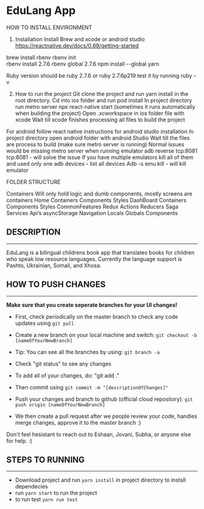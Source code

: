 # EduLang App

HOW TO INSTALL ENVIRONMENT

1. Installation
   Install Brew and xcode or android studio
   https://reactnative.dev/docs/0.69/getting-started

brew install rbenv
rbenv init  
rbenv install 2.7.6
rbenv global 2.7.6
npm install --global yarn

Ruby version should be ruby 2.7.6 or ruby 2.7.6p219
test it by running ruby -v

2. How to run the project
   Git clone the project and run yarn install in the root directory.
   Cd into ios folder and run pod install
   In project directory run metro server npx react-native start (sometimes it runs automatically when building the project)
   Open <projectname>.xcworkspace in ios folder file with xcode
   Wait till xcode finishes processing all files to build the project

For android follow react native instructions for android studio installation
In project directory open android folder with android Studio
Wait till the files are process to build (make sure metro server is running)
Normal issues would be missing metro server when running emulator
adb reverse tcp:8081 tcp:8081 - will solve the issue
If you have multiple emulators kill all of them and used only one
adb devices - list all devices
Adb -s <name of device> emu kill - will kill emulator

FOLDER STRUCTURE

Containers
Will only hold logic and dumb components, mostly screens are containers
Home
Containers
Components
Styles
DashBoard
Containers
Components
Styles
CommonFeatures
Redux
Actions
Reducers
Saga
Services
Api’s
asyncStorage
Navigation
Locals
Globals
Components

## DESCRIPTION

---

EduLang is a bilingual childrens book app that translates books for children who speak low resource languages. Currently the language support is Pashto, Ukrainian, Somali, and Xhosa.

## HOW TO PUSH CHANGES

---

**Make sure that you create seperate branches for your UI changes!**

- First, check periodically on the master branch to check any code updates using `git pull`
- Create a new branch on your local machine and switch: `git checkout -b [nameOfYourNewBranch]`
- Tip: You can see all the branches by using: `git branch -a`

- Check "git status" to see any changes
- To add all of your changes, do: "git add ."
- Then commit using `git commit -m "[descriptionOfChanges]"`
- Push your changes and branch to github (official cloud repository): `git push origin [nameOfYourNewBranch]`
- We then create a pull request after we people review your code, handles merge changes, approve it to the master branch :)

Don't feel hesistant to reach out to Eshaan, Jovani, Subha, or anyone else for help. :)

## STEPS TO RUNNING

---

- Download project and run `yarn install` in project directory to install dependecies
- run `yarn start` to run the project
- to run test `yarn run test`
